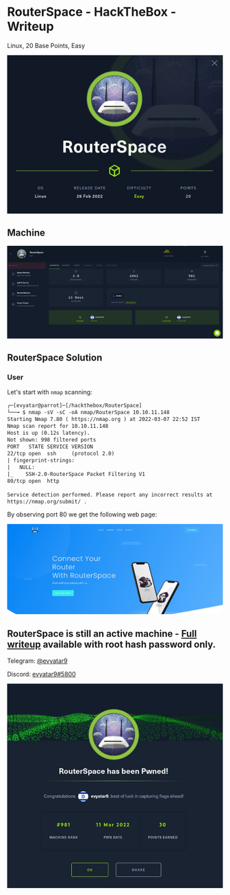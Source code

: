 # RouterSpace - HackTheBox - Writeup
Linux, 20 Base Points, Easy

![info.JPG](images/info.JPG)

## Machine

![‏‏RouterSpace.JPG](images/RouterSpace.JPG)
 

## RouterSpace Solution

### User

Let's start with ```nmap``` scanning:

```console
┌─[evyatar@parrot]─[/hackthebox/RouterSpace]
└──╼ $ nmap -sV -sC -oA nmap/RouterSpace 10.10.11.148
Starting Nmap 7.80 ( https://nmap.org ) at 2022-03-07 22:52 IST
Nmap scan report for 10.10.11.148
Host is up (0.12s latency).
Not shown: 998 filtered ports
PORT   STATE SERVICE VERSION
22/tcp open  ssh     (protocol 2.0)
| fingerprint-strings: 
|   NULL: 
|_    SSH-2.0-RouterSpace Packet Filtering V1
80/tcp open  http

Service detection performed. Please report any incorrect results at https://nmap.org/submit/ .

```

By observing port 80 we get the following web page:

![port80.JPG](images/port80.JPG)


## RouterSpace is still an active machine - [Full writeup](RouterSpace-Writeup.pdf) available with root hash password only.

Telegram: [@evyatar9](https://t.me/evyatar9)

Discord: [evyatar9#5800](https://discordapp.com/users/812805349815091251)

![pwn.JPG](images/pwn.JPG)